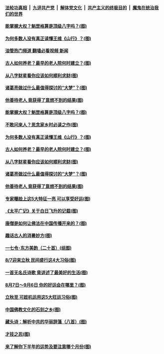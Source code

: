 ####  [法轮功真相](../../../../basic/blob/master/README.md?t=08090631) &nbsp;|&nbsp; [九评共产党](../../../../9ping.md/blob/master/README.md?t=08090631) &nbsp;|&nbsp; [解体党文化](../../../../jtdwh.md/blob/master/README.md?t=08090631)  &nbsp;|&nbsp; [共产主义的终极目的](../../../../gczydzjmd.md/blob/master/README.md?t=08090631) &nbsp;|&nbsp; [魔鬼在统治我们的世界](../../../../mgztzwmdsj.md/blob/master/README.md?t=08090631) 

#### [能掌握大权？魁罡格算是顶级八字吗？(图)](../pages/p7/1012733.md?t=08090631) 

#### [为何多数人没有真正读懂王维《山行》？(图)](../pages/p7/1013694.md?t=08090631) 

#### [油管热门频道 翻墙必看视频 新闻](http://45.76.130.85:81/youtube.html?08090631)

#### [古人如何养老？最早的老人院何时建立？(图)](../pages/p7/1013351.md?t=08090631) 

#### [从八字财星看你应该如何顺利求财(图)](../pages/p7/1012773.md?t=08090631) 

#### [诸葛亮做过什么最值得探讨的“大梦”？(图)](../pages/p7/1013608.md?t=08090631) 

#### [他善待老人 竟获得了意想不到的结果(图)](../pages/p7/1013480.md?t=08090631) 

#### [能掌握大权？魁罡格算是顶级八字吗？(图)](../pages/p7/1012733.md?t=08090631) 

#### [不敢问来人？思念家乡时必读之作(图)](../pages/p7/1013708.md?t=08090631) 

#### [为何多数人没有真正读懂王维《山行》？(图)](../pages/p7/1013694.md?t=08090631) 

#### [古人如何养老？最早的老人院何时建立？(图)](../pages/p7/1013351.md?t=08090631) 

#### [从八字财星看你应该如何顺利求财(图)](../pages/p7/1012773.md?t=08090631) 

#### [诸葛亮做过什么最值得探讨的“大梦”？(图)](../pages/p7/1013608.md?t=08090631) 

#### [他善待老人 竟获得了意想不到的结果(图)](../pages/p7/1013480.md?t=08090631) 

#### [专家曝脸上这5大特征一亮 可以享受好运(图)](../pages/p7/1013643.md?t=08090631) 

#### [《太平广记》关于白日飞升的记载(图)](../pages/p7/1013337.md?t=08090631) 

#### [唐僧是如何让佛法在中国传播开来的？(图)](../pages/p7/1013611.md?t=08090631) 

#### [趣话古人的消暑妙方(图)](../pages/p7/1013209.md?t=08090631) 

#### [一七令･东方美韵（二十首）(组图)](../pages/p7/1013324.md?t=08090631) 

#### [8/7迎来立秋 民间盛行这4大习俗(图)](../pages/p7/1013125.md?t=08090631) 

#### [一首无名氏诗歌 竟讲述了最美好的生活(图)](../pages/p7/1013322.md?t=08090631) 

#### [8月7日～9月6日 你的好运会在哪里？(图)](../pages/p7/1013091.md?t=08090631) 

#### [立秋至 可趁机运用这5大旺运习俗(图)](../pages/p7/1013285.md?t=08090631) 

#### [中国佛教文化的石刻之乡(图)](../pages/p7/1013514.md?t=08090631) 

#### [藏头诗：解析中共的华丽辞藻（八首）(图)](../pages/p7/1013171.md?t=08090631) 

#### [才技之忍(图)](../pages/p7/1013481.md?t=08090631) 

#### [来了解你下半年的运势及要注意哪个月份(图)](../pages/p7/1012735.md?t=08090631) 

<img src='http://gfw-breaker.win/goodnews/indexes/p7.md' width='0px' height='0px'/>
